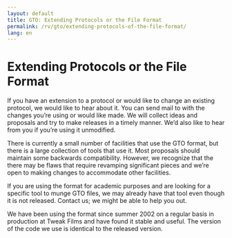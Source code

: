 ```yaml
---
layout: default
title: GTO: Extending Protocols or the File Format
permalink: /rv/gto/extending-protocols-of-the-file-format/
lang: en
---
```


# Extending Protocols or the File Format

If you have an extension to a protocol or would like to change an existing protocol, we would like to hear about it. You can send mail to with the changes you’re using or would like made. We will collect ideas and proposals and try to make releases in a timely manner. We’d also like to hear from you if you’re using it unmodified.

There is currently a small number of facilities that use the GTO format, but there is a large collection of tools that use it. Most proposals should maintain some backwards compatibility. However, we recognize that the there may be flaws that require revamping significant pieces and we’re open to making changes to accommodate other facilities.

If you are using the format for academic purposes and are looking for a specific tool to munge GTO files, we may already have that tool even though it is not released. Contact us; we might be able to help you out.

We have been using the format since summer 2002 on a regular basis in production at Tweak Films and have found it stable and useful. The version of the code we use is identical to the released version.
